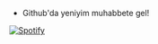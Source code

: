 - Github'da yeniyim muhabbete gel!









[![Spotify](https://novatorem-artisticpointofview1.vercel.app/api/spotify)](https://open.spotify.com/user/11183124245)




<!---
Artisticpointofview1/Artisticpointofview1 is a ✨ special ✨ repository because its `README.md` (this file) appears on your GitHub profile.
You can click the Preview link to take a look at your changes.
--->
